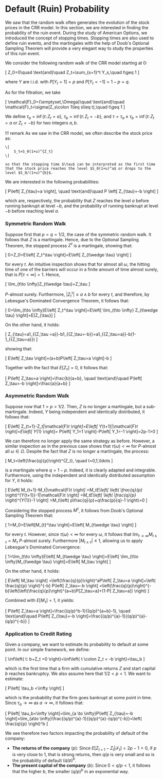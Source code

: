 # Default (Ruin) Probability

We saw that the random walk often generates the evolution of the stock prices in the CRR model. In this section, we are interested in finding the probability of the ruin event. During the study of American Options, we introduced the concept of stopping times. Stopping times are also used to define ruin events, and the martingales with the help of Doob's Optional Sampling Theorem will provide a very elegant way to study the properties of this ruin event.

We consider the following random walk of the CRR model starting at $0$:

\[
    Z_0=0\quad \text{and}\quad Z_t=\sum_{s=1}^t Y_s,\quad t\geq 1
\]

where $Y$ are i.i.d. with $P[Y_t = 1] = p$ and $P[Y_t = -1] = 1 - p = q$.

As for the filtration, we take

\[
    \mathcal{F}_0=\{\emptyset,\Omega\}\quad \text{and}\quad \mathcal{F}_t=\sigma(Z_s\colon 1\leq s\leq t),\quad t\geq 1
\]

We define $\tau_{a}=\inf\left\{ t\colon Z_t=a \right\}$, $\tau_{b}=\inf\left\{ t\colon Z_t =-b \right\}$, and $\tau=\tau_a\wedge \tau_b =\inf\{t\colon Z_t=a\text{ or }Z_t=-b\}$ for two integers $a,b$.

!!! remark
    As we saw in the CRR model, we often describe the stock price as:

    \[
        S_t=S_0(1+u)^{Z_t}
    \]

    so that the stopping time $\tau$ can be interpreted as the first time that the stock price reaches the level $S_0(1+u)^a$ or drops to the level $S_0/(1+u)^{b}$.

We are interested in the following probabilities:

\[
    P\left[ Z_{\tau}=a \right], \quad \text{and}\quad P \left[ Z_{\tau}=-b \right]
\]

which are, respectively, the probability that $Z$ reaches the level $a$ before running bankrupt at level $-b$, and the probability of running bankrupt at level $-b$ before reaching level $a$.

### Symmetric Random Walk
Suppose first that $p=q=1/2$, the case of the symmetric random walk. It follows that $Z$ is a martingale. Hence, due to the Optional Sampling Theorem, the stopped process $Z^\tau$ is a martingale, showing that:

\[
    0=Z_0=E\left[ Z_t^\tau \right]=E\left[ Z_{t\wedge \tau} \right]
\]

for every $t$. An intuitive inspection shows that for almost all $\omega$, the hitting time of one of the barriers will occur in a finite amount of time almost surely, that is $P[\tau <\infty]=1$. Hence,

\[
    \lim_{t\to \infty}Z_{t\wedge \tau}=Z_\tau
\]

$P$-almost surely. Furthermore, $|Z^\tau_t|\leq a\wedge b$ for every $t$, and therefore, by Lebesgue's Dominated Convergence Theorem, it follows that:

\[
    0=\lim_{t\to \infty}E\left[ Z_t^\tau \right]=E\left[ \lim_{t\to \infty} Z_{t\wedge \tau} \right]=E[Z_{\tau}]
\]

On the other hand, it holds:

\[
    Z_{\tau}=a1_{\{Z_\tau =a\}}-b1_{\{Z_\tau=-b\}}=a1_{\{Z_\tau=a\}}-b(1-1_{\{Z_\tau=a\}})
\]

showing that:

\[
    E\left[ Z_\tau \right]=(a+b)P\left[ Z_\tau=a \right]-b
\]

Together with the fact that $E[Z_\tau]=0$, it follows that:

\[
    P\left[ Z_\tau=a \right]=\frac{b}{a+b}, \quad \text{and}\quad P\left[ Z_\tau=-b \right]=\frac{a}{a+b}
\]

### Asymmetric Random Walk
Suppose now that $1>p>1/2$. Then, $Z$ is no longer a martingale, but a sub-martingale. Indeed, $Y$ being independent and identically distributed, it follows that:

\[
    E\left[ Z_{t+1}-Z_t|\mathcal{F}_t \right]=E\left[ Y_{t+1}|\mathcal{F}_t \right]=E\left[ Y_{1} \right]= P\left[ Y_1=1 \right]-P\left[ Y_1=-1 \right]=2p-1>0
\]

We can therefore no longer apply the same strategy as before. However, a similar inspection as in the previous case shows that $\tau(\omega)<\infty$ for $P$-almost all $\omega \in \Omega$. Despite the fact that $Z$ is no longer a martingale, the process:

\[
    M_t=\left(\frac{q}{p}\right)^{Z_t}, \quad t=0,1,\ldots
\]

is a martingale where $q = 1-p$. Indeed, it is clearly adapted and integrable. Furthermore, using the independent and identically distributed assumption for $Y$, it holds:

\[
    E\left[ M_{t+1}-M_t|\mathcal{F}_t \right]
    =M_tE\left[ \left( \frac{q}{p} \right)^{Y_{t+1}}-1|\mathcal{F}_t \right]
    =M_tE\left[ \left( \frac{q}{p} \right)^{Y_{1}}-1 \right]
    =M_t\left( p\frac{q}{p}+q\frac{p}{q}-1 \right)=0
\]

Considering the stopped process $M^\tau$, it follows from Doob's Optional Sampling Theorem that:

\[
    1=M_0=E\left[M_{t}^\tau  \right]=E\left[ M_{t\wedge \tau} \right]
\]

for every $t$. However, since $\tau(\omega)<\infty$ for every $\omega$, it follows that $\lim_{t\to \infty}M_{t\wedge \tau}=M_{\tau}$ $P$-almost surely. Furthermore $|M_{t\wedge \tau}|\leq 1$, allowing us to apply Lebesgue's Dominated Convergence:

\[
    1=\lim_{t\to \infty}E\left[ M_{t\wedge \tau} \right]=E\left[ \lim_{t\to \infty}M_{t\wedge \tau} \right]=E\left[ M_\tau \right]
\]

On the other hand, it holds:

\[
    E\left[ M_\tau \right]
    =\left(\frac{q}{p}\right)^aP\left[ Z_\tau=a \right]+\left( \frac{q}{p} \right)^{-b} P\left[ Z_\tau=-b \right]
    =\left(\frac{q}{p}\right)^{-b}\left(\left(\frac{q}{p}\right)^{a+b}P[Z_\tau=a]+(1-P[ Z_\tau=a]) \right)
\]

Combined with $E[M_\tau]=1$, it yields:

\[
    P\left[ Z_\tau=a \right]=\frac{(q/p)^b-1}{(q/p)^{a+b}-1}, \quad \text{and}\quad P\left[ Z_{\tau}=-b \right]=\frac{(q/p)^{a}-1}{(q/p)^{a}-(q/p)^{-b}}
\]

### Application to Credit Rating
Given a company, we want to estimate its probability to default at some point. In our simple framework, we define:

\[
    \inf\left\{ t: b+Z_t =0 \right\}=\inf\left\{ t \colon Z_t = -b \right\}=\tau_b
\]

which is the first time that a firm with cumulative returns $Z$ and start capital $b$ reaches bankruptcy. We also assume here that $1/2 <p<1$. We want to estimate:

\[
    P\left[ \tau_b <\infty \right]
\]

which is the probability that the firm goes bankrupt at some point in time. Since $\tau_a \to \infty$ as $a\to \infty$, it follows that:

\[
    P\left[ \tau_b<\infty \right]=\lim_{a \to \infty}P\left[ Z_{\tau}=-b \right]=\lim_{a\to \infty}\frac{(q/p)^{a}-1}{(q/p)^{a}-(q/p)^{-b}}=\left( \frac{q}{p} \right)^b
\]

We see therefore two factors impacting the probability of default of the company:

- **The returns of the company** ($p$): Since $E[Z_{t+1}-Z_t|\mathcal{F}_t]=2p-1>0$, if $p$ is very close to $1$, that is strong returns, then $q/p$ is very small and so is the probability of default $(q/p)^b$.
- **The present capital of the company** ($b$): Since $0<q/p<1$, it follows that the higher $b$, the smaller $(q/p)^b$ in an exponential way.

